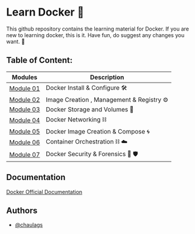 
# Learn Docker  :whale:

This github repository contains the learning material for Docker. If you are new to learning docker, this is it.
Have fun, do suggest any changes you want. :whale:


## Table of Content:

| Modules     | Description |
| ----------- | ----------- |
| [Module 01](https://github.com/chaulags/learnDocker/tree/main/Module01#module-01-docker-install--configure) | Docker Install & Configure :hammer_and_wrench: |
| [Module 02](https://github.com/chaulags/learnDocker/tree/main/Module02#module-02-image-creation--management--registry) | Image Creation , Management & Registry :gear: |
| [Module 03](https://github.com/chaulags/learnDocker/tree/main/Module03#module-03-docker-storage-and-volumes) | Docker Storage and Volumes :department_store: |
| [Module 04](https://github.com/chaulags/learnDocker/tree/main/Module04#module-04-docker-networking) | Docker Networking :chains: |
| [Module 05](https://github.com/chaulags/learnDocker/tree/main/Module05#module-05-docker-image-creation--compose) | Docker Image Creation & Compose :cyclone: |
| [Module 06](https://github.com/chaulags/learnDocker/tree/main/Module06#module-06-docker-orchestration) | Container Orchestration :chains: :cloud:   |
| [Module 07](https://github.com/chaulags/learnDocker/tree/main/Module07#module-07-docker-security--forensics) | Docker Security & Forensics :bow_and_arrow: :shield:   |

## Documentation

[Docker Official Documentation](https://docs.docker.com/)


## Authors

- [@chaulags](https://www.github.com/chaulags)

